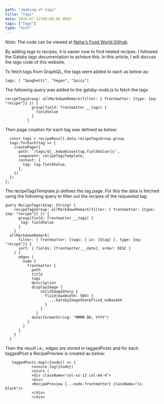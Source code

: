 ```yaml
---
path: "/making-of-tags"
title: "Tags"
date: 2020-07-31T00:00:00.000Z
tags: ["Tags"]
type: "tech"
---
```

*Note:* The code can be viewed at <a href="https://github.com/NehaDadhich/nehasFoodWorld" target="_blank" rel="noopener noreferrer" class="link">  Neha's Food World Github</a>.

By adding tags to recipes, it is easier now to find related recipes. I followed the Gatsby tags documentation to achieve this. In this article, I will discuss the tags code of this website.

To fetch tags from GraphQL, the tags were added to each as below as: 
```markdown{numberLines: true}
tags: [ "Spaghetti", "Vegan", "Spicy"]
```

The following query was added to the gatsby-node.js to fetch the tags
```GraphQL{numberLines: true}
recipeTagsGroup: allMarkdownRemark(filter: { frontmatter: {type: {eq: "recipe"}} }) {
            group(field: frontmatter___tags) {
              fieldValue
            }
          }
```
Then page creation for each tag was defined as below: 
```JavaScript{numberLines: true}
  const tags = recipeResult.data.recipeTagsGroup.group
  tags.forEach(tag => {
    createPage({
      path: `/tags/${_.kebabCase(tag.fieldValue)}/`,
      component: recipeTagsTemplate,
      context: {
        tag: tag.fieldValue,
      },
    })
  })
};
```

The recipeTagsTemplate.js defines the tag page. For this the data is fetched using the following query to filter out the recipes of the requested tag: 

```GraphQL{numberLines: true}
query RecipeTags($tag: String) {
    recipeTagsGroup: allMarkdownRemark(filter: { frontmatter: {type: {eq: "recipe"}} }) {
      group(field: frontmatter___tags) {
       tag: fieldValue
      }
    }
  allMarkdownRemark(
      filter: { frontmatter: {tags: { in: [$tag] }, type: {eq: "recipe"}} }
      sort: { fields: [frontmatter___date], order: DESC }
    ) {
      edges {
        node {
          frontmatter {
            path
            title
            tags
            description
            displayImage {
                childImageSharp {
                  fluid(maxWidth: 500) {
                    ...GatsbyImageSharpFluid_noBase64
                  }
                }
              }
            date(formatString: "MMMM DD, YYYY")
          }
        }
      }
    }
  }
```

Then the result i.e., edges are stored in taggedPosts and for each taggedPost a RecipePreview is created as below: 
```JavaScript{numberLines: true}
   taggedPosts.map(({node}) => {
            console.log({node})
            return (
            <div className="col-xs-12 col-md-4">
            <div>
            <RecipePreview {...node.frontmatter} className="is-black"/>
            </div>
            </div>
```


